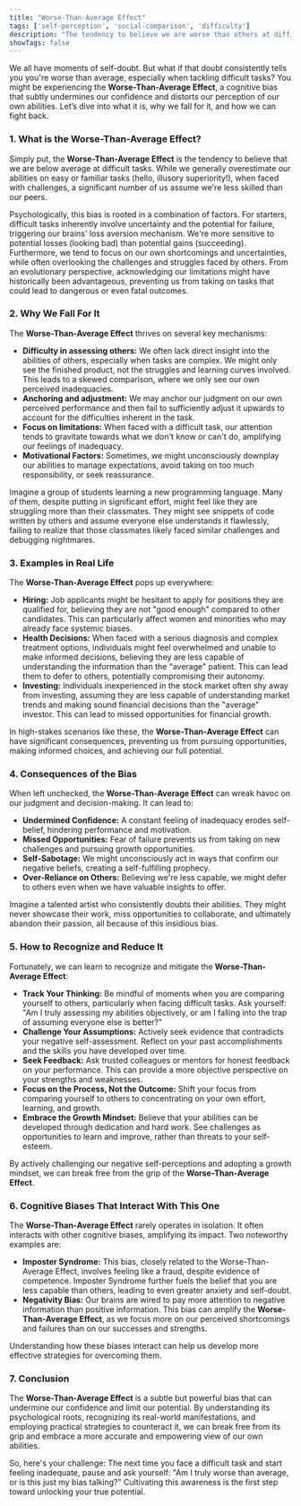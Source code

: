 ```yaml
---
title: "Worse-Than-Average Effect"
tags: ['self-perception', 'social-comparison', 'difficulty']
description: "The tendency to believe we are worse than others at difficult tasks."
showTags: false
---
```



We all have moments of self-doubt. But what if that doubt consistently tells you you're worse than average, especially when tackling difficult tasks? You might be experiencing the **Worse-Than-Average Effect**, a cognitive bias that subtly undermines our confidence and distorts our perception of our own abilities. Let’s dive into what it is, why we fall for it, and how we can fight back.

### 1. What is the Worse-Than-Average Effect?

Simply put, the **Worse-Than-Average Effect** is the tendency to believe that we are below average at difficult tasks. While we generally overestimate our abilities on easy or familiar tasks (hello, illusory superiority!), when faced with challenges, a significant number of us assume we're less skilled than our peers.

Psychologically, this bias is rooted in a combination of factors. For starters, difficult tasks inherently involve uncertainty and the potential for failure, triggering our brains' loss aversion mechanism. We're more sensitive to potential losses (looking bad) than potential gains (succeeding). Furthermore, we tend to focus on our own shortcomings and uncertainties, while often overlooking the challenges and struggles faced by others. From an evolutionary perspective, acknowledging our limitations might have historically been advantageous, preventing us from taking on tasks that could lead to dangerous or even fatal outcomes.

### 2. Why We Fall For It

The **Worse-Than-Average Effect** thrives on several key mechanisms:

*   **Difficulty in assessing others:** We often lack direct insight into the abilities of others, especially when tasks are complex. We might only see the finished product, not the struggles and learning curves involved. This leads to a skewed comparison, where we only see our own perceived inadequacies.
*   **Anchoring and adjustment:** We may anchor our judgment on our own perceived performance and then fail to sufficiently adjust it upwards to account for the difficulties inherent in the task.
*   **Focus on limitations:** When faced with a difficult task, our attention tends to gravitate towards what we don't know or can't do, amplifying our feelings of inadequacy.
*   **Motivational Factors:** Sometimes, we might unconsciously downplay our abilities to manage expectations, avoid taking on too much responsibility, or seek reassurance.

Imagine a group of students learning a new programming language. Many of them, despite putting in significant effort, might feel like they are struggling more than their classmates. They might see snippets of code written by others and assume everyone else understands it flawlessly, failing to realize that those classmates likely faced similar challenges and debugging nightmares.

### 3. Examples in Real Life

The **Worse-Than-Average Effect** pops up everywhere:

*   **Hiring:** Job applicants might be hesitant to apply for positions they are qualified for, believing they are not "good enough" compared to other candidates. This can particularly affect women and minorities who may already face systemic biases.
*   **Health Decisions:** When faced with a serious diagnosis and complex treatment options, individuals might feel overwhelmed and unable to make informed decisions, believing they are less capable of understanding the information than the "average" patient. This can lead them to defer to others, potentially compromising their autonomy.
*   **Investing:** Individuals inexperienced in the stock market often shy away from investing, assuming they are less capable of understanding market trends and making sound financial decisions than the "average" investor. This can lead to missed opportunities for financial growth.

In high-stakes scenarios like these, the **Worse-Than-Average Effect** can have significant consequences, preventing us from pursuing opportunities, making informed choices, and achieving our full potential.

### 4. Consequences of the Bias

When left unchecked, the **Worse-Than-Average Effect** can wreak havoc on our judgment and decision-making. It can lead to:

*   **Undermined Confidence:** A constant feeling of inadequacy erodes self-belief, hindering performance and motivation.
*   **Missed Opportunities:** Fear of failure prevents us from taking on new challenges and pursuing growth opportunities.
*   **Self-Sabotage:** We might unconsciously act in ways that confirm our negative beliefs, creating a self-fulfilling prophecy.
*   **Over-Reliance on Others:** Believing we're less capable, we might defer to others even when we have valuable insights to offer.

Imagine a talented artist who consistently doubts their abilities. They might never showcase their work, miss opportunities to collaborate, and ultimately abandon their passion, all because of this insidious bias.

### 5. How to Recognize and Reduce It

Fortunately, we can learn to recognize and mitigate the **Worse-Than-Average Effect**:

*   **Track Your Thinking:** Be mindful of moments when you are comparing yourself to others, particularly when facing difficult tasks. Ask yourself: "Am I truly assessing my abilities objectively, or am I falling into the trap of assuming everyone else is better?"
*   **Challenge Your Assumptions:** Actively seek evidence that contradicts your negative self-assessment. Reflect on your past accomplishments and the skills you have developed over time.
*   **Seek Feedback:** Ask trusted colleagues or mentors for honest feedback on your performance. This can provide a more objective perspective on your strengths and weaknesses.
*   **Focus on the Process, Not the Outcome:** Shift your focus from comparing yourself to others to concentrating on your own effort, learning, and growth.
*   **Embrace the Growth Mindset:** Believe that your abilities can be developed through dedication and hard work. See challenges as opportunities to learn and improve, rather than threats to your self-esteem.

By actively challenging our negative self-perceptions and adopting a growth mindset, we can break free from the grip of the **Worse-Than-Average Effect**.

### 6. Cognitive Biases That Interact With This One

The **Worse-Than-Average Effect** rarely operates in isolation. It often interacts with other cognitive biases, amplifying its impact. Two noteworthy examples are:

*   **Imposter Syndrome:** This bias, closely related to the Worse-Than-Average Effect, involves feeling like a fraud, despite evidence of competence. Imposter Syndrome further fuels the belief that you are less capable than others, leading to even greater anxiety and self-doubt.
*   **Negativity Bias:** Our brains are wired to pay more attention to negative information than positive information. This bias can amplify the **Worse-Than-Average Effect**, as we focus more on our perceived shortcomings and failures than on our successes and strengths.

Understanding how these biases interact can help us develop more effective strategies for overcoming them.

### 7. Conclusion

The **Worse-Than-Average Effect** is a subtle but powerful bias that can undermine our confidence and limit our potential. By understanding its psychological roots, recognizing its real-world manifestations, and employing practical strategies to counteract it, we can break free from its grip and embrace a more accurate and empowering view of our own abilities.

So, here's your challenge: The next time you face a difficult task and start feeling inadequate, pause and ask yourself: "Am I truly worse than average, or is this just my bias talking?" Cultivating this awareness is the first step toward unlocking your true potential.

